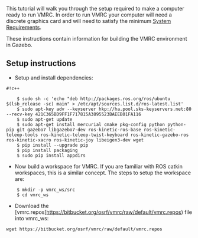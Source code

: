 This tutorial will walk you through the setup required to make a computer ready to run VMRC. In order to run VMRC your computer will need a discrete graphics card and will need to satisfy the minimum [System Requirements](https://bitbucket.org/osrf/vmrc/wiki/system_requirements).

These instructions contain information for building the VMRC environment in Gazebo.

## Setup instructions ##

* Setup and install dependencies:


```
#!c++

    $ sudo sh -c 'echo "deb http://packages.ros.org/ros/ubuntu $(lsb_release -sc) main" > /etc/apt/sources.list.d/ros-latest.list'
    $ sudo apt-key adv --keyserver hkp://ha.pool.sks-keyservers.net:80 --recv-key 421C365BD9FF1F717815A3895523BAEEB01FA116
    $ sudo apt-get update
    $ sudo apt-get install mercurial cmake pkg-config python python-pip git gazebo7 libgazebo7-dev ros-kinetic-ros-base ros-kinetic-teleop-tools ros-kinetic-teleop-twist-keyboard ros-kinetic-gazebo-ros ros-kinetic-xacro ros-kinetic-joy libeigen3-dev wget
    $ pip install --upgrade pip
    $ pip install packaging
    $ sudo pip install appdirs
```

*  Now build a workspace for VMRC. If you are familiar with ROS catkin
workspaces, this is a similar concept. The steps to setup the workspace are:

```
    $ mkdir -p vmrc_ws/src
    $ cd vmrc_ws
```

* Download the [vmrc.repos]https://bitbucket.org/osrf/vmrc/raw/default/vmrc.repos) file into vmrc_ws:

```
wget https://bitbucket.org/osrf/vmrc/raw/default/vmrc.repos
```